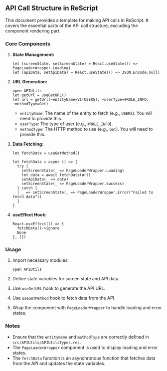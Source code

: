 ## API Call Structure in ReScript

This document provides a template for making API calls in ReScript. It covers the essential parts of the API call structure, excluding the component rendering part.

### Core Components

1.  **State Management:**

    ```rescript
    let (screenState, setScreenState) = React.useState(() => PageLoaderWrapper.Loading)
    let (apiData, setApiData) = React.useState(() => JSON.Encode.null)
    ```

2.  **URL Generation:**

    ```rescript
    open APIUtils
    let getUrl = useGetURL()
    let url = getUrl(~entityName=V1(USERS), ~userType=#ROLE_INFO, ~methodType=Get)
    ```

    *   `entityName`:  The name of the entity to fetch (e.g., `USERS`). You will need to provide this.
    *   `userType`: The type of user (e.g., `#ROLE_INFO`).
    *   `methodType`: The HTTP method to use (e.g., `Get`). You will need to provide this.

3.  **Data Fetching:**

    ```rescript
    let fetchData = useGetMethod()

    let fetchData = async () => {
      try {
        setScreenState(_ => PageLoaderWrapper.Loading)
        let data = await fetchData(url)
        setApiData(_ => data)
        setScreenState(_ => PageLoaderWrapper.Success)
      } catch {
      | _ => setScreenState(_ => PageLoaderWrapper.Error("Failed to fetch data"))
      }
    }
    ```

4.  **useEffect Hook:**

    ```rescript
    React.useEffect(() => {
      fetchData()->ignore
      None
    }, [])
    ```

### Usage

1.  Import necessary modules:

    ```rescript
    open APIUtils
    ```

2.  Define state variables for screen state and API data.
3.  Use `useGetURL` hook to generate the API URL.
4.  Use `useGetMethod` hook to fetch data from the API.
5.  Wrap the component with `PageLoaderWrapper` to handle loading and error states.

### Notes

*   Ensure that the `entityName` and `methodType` are correctly defined in `src/APIUtils/APIUtilsTypes.res`.
*   The `PageLoaderWrapper` component is used to display loading and error states.
*   The `fetchData` function is an asynchronous function that fetches data from the API and updates the state variables.
